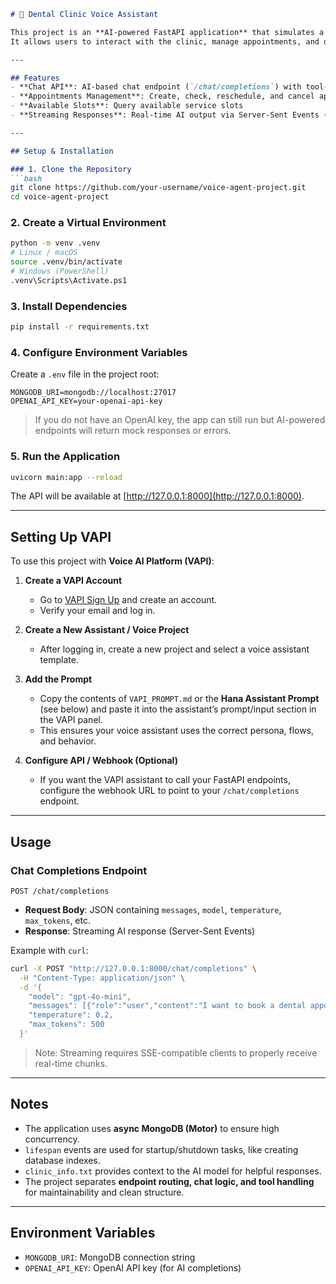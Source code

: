 ```markdown
# 🦷 Dental Clinic Voice Assistant

This project is an **AI-powered FastAPI application** that simulates a voice/chat assistant for a dental clinic.  
It allows users to interact with the clinic, manage appointments, and query available slots via a natural language interface.

---

## Features
- **Chat API**: AI-based chat endpoint (`/chat/completions`) with tool-call support
- **Appointments Management**: Create, check, reschedule, and cancel appointments
- **Available Slots**: Query available service slots
- **Streaming Responses**: Real-time AI output via Server-Sent Events (SSE)

---

## Setup & Installation

### 1. Clone the Repository
```bash
git clone https://github.com/your-username/voice-agent-project.git
cd voice-agent-project
````

### 2. Create a Virtual Environment

```bash
python -m venv .venv
# Linux / macOS
source .venv/bin/activate
# Windows (PowerShell)
.venv\Scripts\Activate.ps1
```

### 3. Install Dependencies

```bash
pip install -r requirements.txt
```

### 4. Configure Environment Variables

Create a `.env` file in the project root:

```env
MONGODB_URI=mongodb://localhost:27017
OPENAI_API_KEY=your-openai-api-key
```

> If you do not have an OpenAI key, the app can still run but AI-powered endpoints will return mock responses or errors.

### 5. Run the Application

```bash
uvicorn main:app --reload
```

The API will be available at [http://127.0.0.1:8000](http://127.0.0.1:8000).

---

## Setting Up VAPI

To use this project with **Voice AI Platform (VAPI)**:

1. **Create a VAPI Account**  
   - Go to [VAPI Sign Up](https://vapi.example.com/signup) and create an account.
   - Verify your email and log in.

2. **Create a New Assistant / Voice Project**  
   - After logging in, create a new project and select a voice assistant template.

3. **Add the Prompt**  
   - Copy the contents of `VAPI_PROMPT.md` or the **Hana Assistant Prompt** (see below) and paste it into the assistant’s prompt/input section in the VAPI panel.  
   - This ensures your voice assistant uses the correct persona, flows, and behavior.

4. **Configure API / Webhook (Optional)**  
   - If you want the VAPI assistant to call your FastAPI endpoints, configure the webhook URL to point to your `/chat/completions` endpoint.

---
## Usage

### Chat Completions Endpoint

```
POST /chat/completions
```

* **Request Body**: JSON containing `messages`, `model`, `temperature`, `max_tokens`, etc.
* **Response**: Streaming AI response (Server-Sent Events)

Example with `curl`:

```bash
curl -X POST "http://127.0.0.1:8000/chat/completions" \
  -H "Content-Type: application/json" \
  -d '{
    "model": "gpt-4o-mini", 
    "messages": [{"role":"user","content":"I want to book a dental appointment tomorrow morning."}],
    "temperature": 0.2,
    "max_tokens": 500
  }'
```

> Note: Streaming requires SSE-compatible clients to properly receive real-time chunks.

---

## Notes

* The application uses **async MongoDB (Motor)** to ensure high concurrency.
* `lifespan` events are used for startup/shutdown tasks, like creating database indexes.
* `clinic_info.txt` provides context to the AI model for helpful responses.
* The project separates **endpoint routing, chat logic, and tool handling** for maintainability and clean structure.

---

## Environment Variables

* `MONGODB_URI`: MongoDB connection string
* `OPENAI_API_KEY`: OpenAI API key (for AI completions)

```
